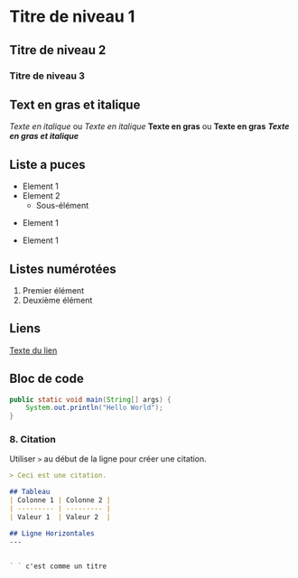 # Titre de niveau 1
## Titre de niveau 2
### Titre de niveau 3


## Text en gras et italique
*Texte en italique* ou _Texte en italique_
**Texte en gras** ou __Texte en gras__
***Texte en gras et italique***

## Liste a puces
- Element 1
- Element 2
    - Sous-élément

* Element 1

+ Element 1

## Listes numérotées
1. Premier élément
2. Deuxième élément

## Liens
[Texte du lien](https://example.com)

## Bloc de code
```java
public static void main(String[] args) {
    System.out.println("Hello World");
}
```


### 8. **Citation**
Utiliser `>` au début de la ligne pour créer une citation.

```md
> Ceci est une citation.

## Tableau
| Colonne 1 | Colonne 2 |
| --------- | --------- |
| Valeur 1  | Valeur 2  |

## Ligne Horizontales
---


` ` c'est comme un titre

